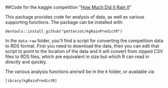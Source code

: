 ##Code for the kaggle competition "[How Much Did It Rain II](https://www.kaggle.com/c/how-much-did-it-rain-ii)"

This package provides code for analysis of data, as well as various supporting 
functions. The package can be installed with:

    devtools::install_github("potterzot/kgRainPredictR")

In the `data-raw` folder, you'll find a script for converting the competition data
to RDS format. First you need to download the data, then you can edit that script to 
point to the location of the data and it will convert from zipped CSV files to 
RDS files, which are equivalent in size but which R can read in directly and quickly.

The various analysis functions are/will be in the `R` folder, or available via

    library(kgRainPredictR)

